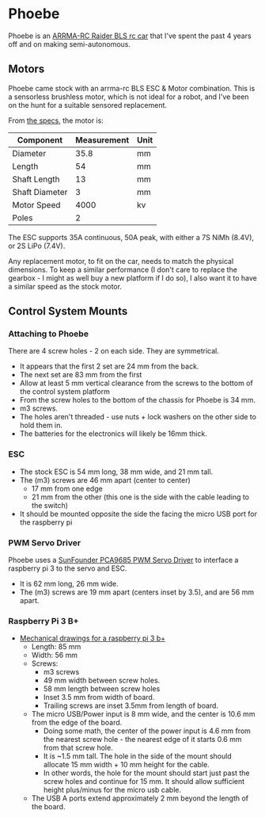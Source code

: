 # Phoebe

Phoebe is an <a href="https://www.arrma-rc.com/rc-cars/latest/raider/bls" data-proofer-ignore>ARRMA-RC Raider BLS rc car</a> that I've spent the past 4 years off and on making semi-autonomous.

## Motors

Phoebe came stock with an arrma-rc BLS ESC & Motor combination. This is a sensorless brushless motor, which is not ideal for a robot, and I've been on the hunt for a suitable sensored replacement.

From <a href="https://www.arrma-rc.com/power-systems/latest/bls" data-proofer-ignore>the specs</a>, the motor is:

|Component      |Measurement|Unit|
|---------------|-----------|----|
|Diameter       | 35.8      | mm |
|Length         | 54        | mm |
|Shaft Length   | 13        | mm |
|Shaft Diameter | 3         | mm |
|Motor Speed    | 4000      | kv |
|Poles          | 2         |    |

The ESC supports 35A continuous, 50A peak, with either a 7S NiMh (8.4V), or 2S LiPo (7.4V).

Any replacement motor, to fit on the car, needs to match the physical dimensions. To keep a similar performance (I don't care to replace the gearbox - I might as well buy a new platform if I do so), I also want it to have a similar speed as the stock motor.

## Control System Mounts

### Attaching to Phoebe

There are 4 screw holes - 2 on each side. They are symmetrical.

- It appears that the first 2 set are 24 mm from the back.
- The next set are 83 mm from the first
- Allow at least 5 mm vertical clearance from the screws to the bottom of the control system platform
- From the screw holes to the bottom of the chassis for Phoebe is 34 mm.
- m3 screws.
- The holes aren't threaded - use nuts + lock washers on the other side to hold them in.
- The batteries for the electronics will likely be 16mm thick.

### ESC

- The stock ESC is 54 mm long, 38 mm wide, and 21 mm tall.
- The (m3) screws are 46 mm apart (center to center)
  - 17 mm from one edge
  - 21 mm from the other (this one is the side with the cable leading to the switch)
- It should be mounted opposite the side the facing the micro USB port for the raspberry pi

### PWM Servo Driver

Phoebe uses a <a href="https://www.sunfounder.com/pca9685-16-channel-12-bit-pwm-servo-driver.html" data-proofer-ignore>SunFounder PCA9685 PWM Servo Driver</a> to interface a raspberry pi 3 to the servo and ESC.

- It is 62 mm long, 26 mm wide.
- The (m3) screws are 19 mm apart (centers inset by 3.5), and are 56 mm apart.

### Raspberry Pi 3 B+

- [Mechanical drawings for a raspberry pi 3 b+](https://www.raspberrypi.org/documentation/hardware/raspberrypi/mechanical/rpi_MECH_3bplus.pdf)
  - Length: 85 mm
  - Width: 56 mm
  - Screws:
    - m3 screws
    - 49 mm width between screw holes.
    - 58 mm length between screw holes
    - Inset 3.5 mm from width of board.
    - Trailing screws are inset 3.5mm from length of board.
  - The micro USB/Power input is 8 mm wide, and the center is 10.6 mm from the edge of the board.
    - Doing some math, the center of the power input is 4.6 mm from the nearest screw hole - the nearest edge of it starts 0.6 mm from that screw hole.
    - It is ~1.5 mm tall. The hole in the side of the mount should allocate 15 mm width + 10 mm height for the cable.
    - In other words, the hole for the mount should start just past the screw holes and continue for 15 mm. It should allow sufficient height plus/minus for the micro usb cable.
  - The USB A ports extend approximately 2 mm beyond the length of the board.
